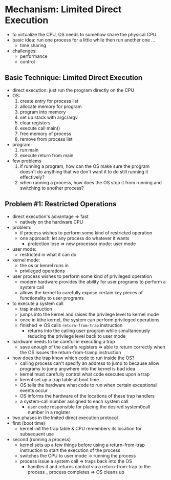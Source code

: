 # Mechanism: Limited Direct Execution
- to virtualize the CPU, OS needs to somehow share the physical CPU
- basic idea: run one process for a little while then run another one ...
    - time sharing
- challenges:
    - performance
    - control

## Basic Technique: Limited Direct Execution
- direct execution: just run the program directly on the CPU
- OS:
    1. create entry for process list
    2. allocate memory for program
    3. program into memory
    4. set up stack with argc/argv
    5. clear registers
    6. execute call main()
    7. free memory of process
    8. remove from process list
- program:
    1. run main
    2. execute return from main
- few problems
    1. if running a program, how can the OS make sure the program doesn't do anything that we don't want it to do still running it effectively?
    2. when running a process, how does the OS stop it from running and switching to another process?

## Problem #1: Restricted Operations
- direct execution's advantage => fast
    - natively on the hardware CPU
- problem:
    - if process wishes to perform some kind of restricted operation
    - one approach: let any process do whatever it wants
        - protection lose => new processor mode: user mode
- user mode:
    - restricted in what it can do
- kernel mode:
    - the os or kenrel runs in
    - privileged operations
- user process wishes to perform some kind of privileged operation
    - modern hardware provides the ability for user programs to perform a system call
    - allows the kernel to carefully expose certain key pieces of functionality to user programs
- to execute a system call
    - trap instruction
    - jumps into the kernel and raises the privilege level to kernel mode
    - once in kthe kernel, the system can perform privileged operations
    - finished => OS calls `return-from-trap` instruction
        - returns into the calling user program while simultaneously reducing the privilege level back to user mode
- hardware needs to be careful in executing a trap
    - save enough of the caller's registers => able to return correctly when the OS issues the return-from-tramp instruction
- how does the trap know which code to run inside the OS?
    - calling process can't specify an address to jump to because allow programs to jump anywhere into the kernel is bad idea
    - kernel must carefully control what code executes upon a trap
    - kerenl set up a trap table at boot time
    - OS tells the hardware what code to run when certain exceptional events occur
    - OS informs the hardware of the locations of these trap handlers
    - a system-call number assigned to each system call
        - user code responsible for placing the desired system0call number in a register
- two phases in the lmited direct execution protocol
- first (boot time)
    - kernel init the trap table & CPU remembers its location for subsequent use
- second (running a process)
    - kernel sets up a few things before using a return-from-trap instruction to start the execution of the process
    - switches the CPU to user mode -> running the process
    - process issue a system call => traps back into the OS
        - handles it and returns control via a return-from-trap to the process
    _ process completes => OS cleans up 